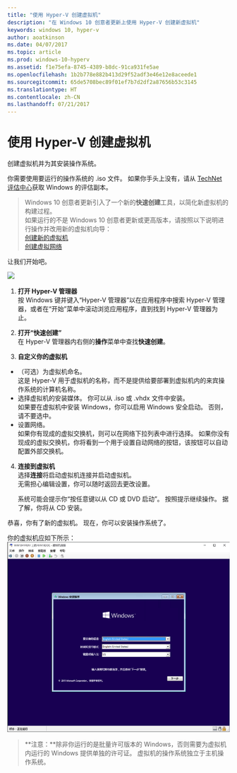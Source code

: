```yaml
---
title: "使用 Hyper-V 创建虚拟机"
description: "在 Windows 10 创意者更新上使用 Hyper-V 创建新虚拟机"
keywords: windows 10, hyper-v
author: aoatkinson
ms.date: 04/07/2017
ms.topic: article
ms.prod: windows-10-hyperv
ms.assetid: f1e75efa-8745-4389-b8dc-91ca931fe5ae
ms.openlocfilehash: 1b2b778e882b413d29f52adf3e46e12e8aceede1
ms.sourcegitcommit: 65de5708bec89f01ef7b7d2df2a87656b53c3145
ms.translationtype: HT
ms.contentlocale: zh-CN
ms.lasthandoff: 07/21/2017
---
```

# 使用 Hyper-V 创建虚拟机

创建虚拟机并为其安装操作系统。  

你需要使用要运行的操作系统的 .iso 文件。 如果你手头上没有，请从 [TechNet 评估中心](http://www.microsoft.com/en-us/evalcenter/)获取 Windows 的评估副本。


> Windows 10 创意者更新引入了一个新的**快速创建**工具，以简化新虚拟机的构建过程。  
  如果运行的不是 Windows 10 创意者更新或更高版本，请按照以下说明进行操作并改用新的虚拟机向导：  
  [创建新的虚拟机](create-virtual-machine.md)  
  [创建虚拟网络](connect-to-network.md)

让我们开始吧。

![](media/quickcreatesteps_inked.jpg)

1. **打开 Hyper-V 管理器**  
  按 Windows 键并键入“Hyper-V 管理器”以在应用程序中搜索 Hyper-V 管理器，或者在“开始”菜单中滚动浏览应用程序，直到找到 Hyper-V 管理器为止。

2. **打开“快速创建”**  
  在 Hyper-V 管理器内右侧的**操作**菜单中查找**快速创建**。

3. **自定义你的虚拟机**
  * （可选）为虚拟机命名。  
    这是 Hyper-V 用于虚拟机的名称，而不是提供给要部署到虚拟机内的来宾操作系统的计算机名称。
  * 选择虚拟机的安装媒体。 你可以从 .iso 或 .vhdx 文件中安装。  
    如果要在虚拟机中安装 Windows，你可以启用 Windows 安全启动。 否则，请不要选中。
  * 设置网络。  
    如果你有现成的虚拟交换机，则可以在网络下拉列表中进行选择。 如果你没有现成的虚拟交换机，你将看到一个用于设置自动网络的按钮，该按钮可以自动配置外部交换机。

4. **连接到虚拟机**  
  选择**连接**将启动虚拟机连接并启动虚拟机。     
  无需担心编辑设置，你可以随时返回去更改设置。  
  
    系统可能会提示你“按任意键以从 CD 或 DVD 启动”。 按照提示继续操作。  据了解，你将从 CD 安装。

恭喜，你有了新的虚拟机。  现在，你可以安装操作系统了。  

你的虚拟机应如下所示：  
![](media/OSDeploy_upd.png) 

> **注意：**除非你运行的是批量许可版本的 Windows，否则需要为虚拟机内运行的 Windows 提供单独的许可证。 虚拟机的操作系统独立于主机操作系统。
